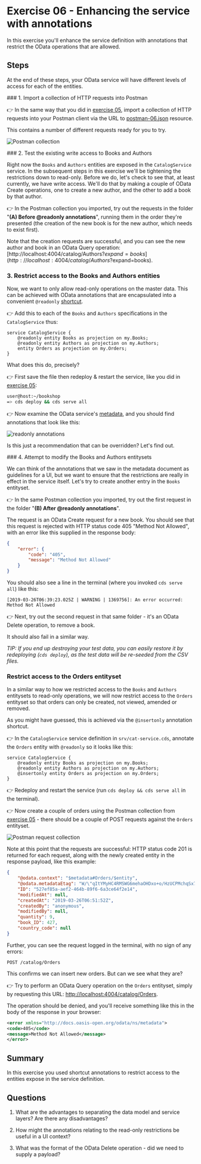 # Exercise 06 - Enhancing the service with annotations

In this exercise you'll enhance the service definition with annotations that restrict the OData operations that are allowed.


## Steps

At the end of these steps, your OData service will have different levels of access for each of the entities.


### 1. Import a collection of HTTP requests into Postman

:point_right: In the same way that you did in [exercise 05](../05/), import a collection of HTTP requests into your Postman client via the URL to [postman-06.json](https://raw.githubusercontent.com/qmacro/codejam-cap-nodejs/master/exercises/06/postman-06.json) resource.

This contains a number of different requests ready for you to try.

![Postman collection](postman-collection-06.png)


### 2. Test the existing write access to Books and Authors

Right now the `Books` and `Authors` entities are exposed in the `CatalogService` service. In the subsequent steps in this exercise we'll be tightening the restrictions down to read-only. Before we do, let's check to see that, at least currently, we have write access. We'll do that by making a couple of OData Create operations, one to create a new author, and the other to add a book by that author.

:point_right: In the Postman collection you imported, try out the requests in the folder "**(A) Before @readonly annotations**", running them in the order they're presented (the creation of the new book is for the new author, which needs to exist first).

Note that the creation requests are successful, and you can see the new author and book in an OData Query operation: [http://localhost:4004/catalog/Authors?$expand=books](http://localhost:4004/catalog/Authors?$expand=books).


### 3. Restrict access to the Books and Authors entities

Now, we want to only allow read-only operations on the master data. This can be achieved with OData annotations that are encapsulated into a convenient `@readonly` [shortcut](https://help.sap.com/viewer/65de2977205c403bbc107264b8eccf4b/Cloud/en-US/227cbf1a3ec24075a3aaaf6202f88be5.html).

:point_right: Add this to each of the `Books` and `Authors` specifications in the `CatalogService` thus:

```cds
service CatalogService {
    @readonly entity Books as projection on my.Books;
    @readonly entity Authors as projection on my.Authors;
    entity Orders as projection on my.Orders;
}
```

What does this do, precisely?

:point_right: First save the file then redeploy & restart the service, like you did in [exercise 05](../05/):

```sh
user@host:~/bookshop
=> cds deploy && cds serve all
```

:point_right: Now examine the OData service's [metadata](http://localhost:4004/catalog/$metadata), and you should find annotations that look like this:

![readonly annotations](readonly-annotations.png)

Is this just a recommendation that can be overridden? Let's find out.


### 4. Attempt to modify the Books and Authors entitysets

We can think of the annotations that we saw in the metadata document as guidelines for a UI, but we want to ensure that the restrictions are really in effect in the service itself. Let's try to create another entry in the `Books` entityset.

:point_right: In the same Postman collection you imported, try out the first request in the folder "**(B) After @readonly annotations**".

The request is an OData Create request for a new book. You should see that this request is rejected with HTTP status code 405 "Method Not Allowed", with an error like this supplied in the response body:

```json
{
    "error": {
        "code": "405",
        "message": "Method Not Allowed"
    }
}
```

You should also see a line in the terminal (where you invoked `cds serve all`) like this:

```
[2019-03-26T06:39:23.025Z | WARNING | 1369756]: An error occurred: Method Not Allowed
```

:point_right: Next, try out the second request in that same folder - it's an OData Delete operation, to remove a book.

It should also fail in a similar way.

_TIP: If you end up destroying your test data, you can easily restore it by redeploying (`cds deploy`), as the test data will be re-seeded from the CSV files._


### Restrict access to the Orders entityset

In a similar way to how we restricted access to the `Books` and `Authors` entitysets to read-only operations, we will now restrict access to the `Orders` entityset so that orders can only be created, not viewed, amended or removed.

As you might have guessed, this is achieved via the `@insertonly` annotation shortcut.

:point_right: In the `CatalogService` service definition in `srv/cat-service.cds`, annotate the `Orders` entity with `@readonly` so it looks like this:

```cds
service CatalogService {
    @readonly entity Books as projection on my.Books;
    @readonly entity Authors as projection on my.Authors;
    @insertonly entity Orders as projection on my.Orders;
}
```

:point_right: Redeploy and restart the service (run `cds deploy && cds serve all` in the terminal).

:point_right: Now create a couple of orders using the Postman collection from [exercise 05](../05/) - there should be a couple of POST requests against the `Orders` entityset.

![Postman request collection](postman-collection-06.png)

Note at this point that the requests are successful: HTTP status code 201 is returned for each request, along with the newly created entity in the response payload, like this example:

```json
{
    "@odata.context": "$metadata#Orders/$entity",
    "@odata.metadataEtag": "W/\"qItYMyHC4RMSWG6mehaOHDxo+o/HzUCPMchqSx7hd1k=\"",
    "ID": "527ef85a-aef2-464b-89f6-6a3ce64f2e14",
    "modifiedAt": null,
    "createdAt": "2019-03-26T06:51:52Z",
    "createdBy": "anonymous",
    "modifiedBy": null,
    "quantity": 9,
    "book_ID": 427,
    "country_code": null
}
```

Further, you can see the request logged in the terminal, with no sign of any errors:

```
POST /catalog/Orders
```

This confirms we can insert new orders. But can we see what they are?

:point_right: Try to perform an OData Query operation on the `Orders` entityset, simply by requesting this URL: [http://localhost:4004/catalog/Orders](http://localhost:4004/catalog/Orders).

The operation should be denied, and you'll receive something like this in the body of the response in your browser:

```xml
<error xmlns="http://docs.oasis-open.org/odata/ns/metadata">
<code>405</code>
<message>Method Not Allowed</message>
</error>
```


## Summary

In this exercise you used shortcut annotations to restrict access to the entities expose in the service definition.


## Questions

1. What are the advantages to separating the data model and service layers? Are there any disadvantages?

1. How might the annotations relating to the read-only restrictions be useful in a UI context?

1. What was the format of the OData Delete operation - did we need to supply a payload?
